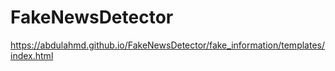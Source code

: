 # FakeNewsDetector
<a>https://abdulahmd.github.io/FakeNewsDetector/fake_information/templates/index.html</a>
